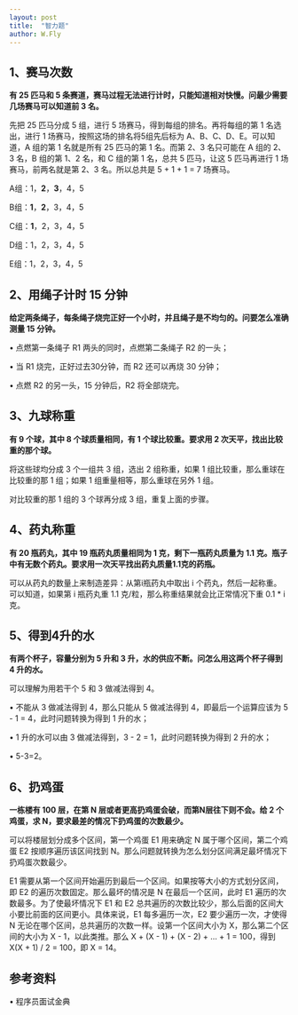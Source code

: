 ```yaml
---
layout: post
title:  "智力题"
author: W.Fly
---
```



## 1、赛马次数
**有 25 匹马和 5 条赛道，赛马过程无法进行计时，只能知道相对快慢。问最少需要几场赛马可以知道前 3 名。**

先把 25 匹马分成 5 组，进行 5 场赛马，得到每组的排名。再将每组的第 1 名选出，进行 1 场赛马，按照这场的排名将5组先后标为 A、B、C、D、E。可以知道，A 组的第 1 名就是所有 25 匹马的第 1 名。而第 2、3 名只可能在 A 组的 2、3 名，B 组的第 1、2 名，和 C 组的第 1 名，总共 5 匹马，让这 5 匹马再进行 1 场赛马，前两名就是第 2、3 名。所以总共是 5 + 1 + 1 = 7 场赛马。

A组：1，**2**，**3**，4，5

B组：**1**，**2**，3，4，5

C组：**1**，2，3，4，5

D组：1，2，3，4，5

E组：1，2，3，4，5


## 2、用绳子计时 15 分钟

**给定两条绳子，每条绳子烧完正好一个小时，并且绳子是不均匀的。问要怎么准确测量 15 分钟。**

•	点燃第一条绳子 R1 两头的同时，点燃第二条绳子 R2 的一头；

•	当 R1 烧完，正好过去30分钟，而 R2 还可以再烧 30 分钟；

•	点燃 R2 的另一头，15 分钟后，R2 将全部烧完。


## 3、九球称重

**有 9 个球，其中 8 个球质量相同，有 1 个球比较重。要求用 2 次天平，找出比较重的那个球。**

将这些球均分成 3 个一组共 3 组，选出 2 组称重，如果 1 组比较重，那么重球在比较重的那 1 组；如果 1 组重量相等，那么重球在另外 1 组。

对比较重的那 1 组的 3 个球再分成 3 组，重复上面的步骤。


## 4、药丸称重

**有 20 瓶药丸，其中 19 瓶药丸质量相同为 1 克，剩下一瓶药丸质量为 1.1 克。瓶子中有无数个药丸。要求用一次天平找出药丸质量1.1克的药瓶。**

可以从药丸的数量上来制造差异：从第i瓶药丸中取出 i 个药丸，然后一起称重。可以知道，如果第 i 瓶药丸重 1.1 克/粒，那么称重结果就会比正常情况下重 0.1 * i 克。


## 5、得到4升的水

**有两个杯子，容量分别为 5 升和 3 升，水的供应不断。问怎么用这两个杯子得到 4 升的水。**

可以理解为用若干个 5 和 3 做减法得到 4。

•	不能从 3 做减法得到 4，那么只能从 5 做减法得到 4，即最后一个运算应该为 5 - 1 = 4，此时问题转换为得到 1 升的水；

•	1 升的水可以由 3 做减法得到，3 - 2 = 1，此时问题转换为得到 2 升的水；

•	5-3=2。

## 6、扔鸡蛋

**一栋楼有 100 层，在第 N 层或者更高扔鸡蛋会破，而第N层往下则不会。给 2 个鸡蛋，求 N，要求最差的情况下扔鸡蛋的次数最少。**

可以将楼层划分成多个区间，第一个鸡蛋 E1 用来确定 N 属于哪个区间，第二个鸡蛋 E2 按顺序遍历该区间找到 N。那么问题就转换为怎么划分区间满足最坏情况下扔鸡蛋次数最少。

E1 需要从第一个区间开始遍历到最后一个区间。如果按等大小的方式划分区间，即 E2 的遍历次数固定。那么最坏的情况是 N 在最后一个区间，此时 E1 遍历的次数最多。为了使最坏情况下 E1 和 E2 总共遍历的次数比较少，那么后面的区间大小要比前面的区间更小。具体来说，E1 每多遍历一次，E2 要少遍历一次，才使得 N 无论在哪个区间，总共遍历的次数一样。设第一个区间大小为 X，那么第二个区间的大小为 X - 1，以此类推。那么 X + (X - 1) + (X - 2) + … + 1 = 100，得到 X(X + 1) / 2 = 100，即 X = 14。


## 参考资料

•	程序员面试金典

